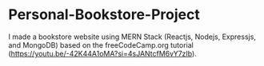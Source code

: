 # Personal-Bookstore-Project
I made a bookstore website using MERN Stack (Reactjs, Nodejs, Expressjs, and MongoDB) based on the freeCodeCamp.org tutorial (https://youtu.be/-42K44A1oMA?si=4sJANtcfM6vY7zIb).  

